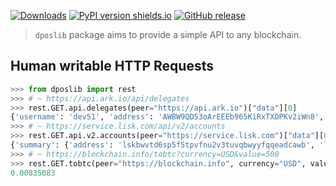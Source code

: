 [![Downloads](https://pepy.tech/badge/dposlib/week)](https://pepy.tech/project/dposlib)
[![PyPI version shields.io](https://img.shields.io/pypi/v/dposlib.svg)](https://pypi.python.org/pypi/dposlib)
[![GitHub release](https://img.shields.io/github/tag/Moustikitos/dpos.svg)](https://GitHub.com/Moustikitos/dpos/tags)

> `dposlib` package aims to provide a simple API to any blockchain.

## Human writable HTTP Requests

```python
>>> from dposlib import rest
>>> # ~ https://api.ark.io/api/delegates
>>> rest.GET.api.delegates(peer="https://api.ark.io")["data"][0]
{'username': 'dev51', 'address': 'AWBW9QD53oArEEEb965KiRxTXDPKv2iWn8', 'publicKey': '020cafa960cd435d271f4207f1a89900de32ba678a0fbb05455f82cbaf22bce3a5', 'votes': '357110265571266', 'rank': 1, 'isResigned': False, 'blocks': {'produced': 98085, 'last': {'id': 'cca9b41abe637efebe22c49f944f84e92734ee17d6cca457200cb2a37dfef17d', 'height': 18229073, 'timestamp': {'epoch': 147083032, 'unix': 1637184232, 'human': '2021-11-17T21:23:52.000Z'}}}, 'production': {'approval': 2.86}, 'forged': {'fees': '49196332406', 'rewards': '19617000000000', 'total': '19666196332406'}}
>>> # ~ https://service.lisk.com/api/v2/accounts
>>> rest.GET.api.v2.accounts(peer="https://service.lisk.com")["data"][0]
{'summary': {'address': 'lskbwvtd6sp5f5tpvfnu2v3tuvqbwyyfqqeadcawb', 'legacyAddress': '3645487307206542645L', 'balance': '1893122255345680', 'username': '', 'publicKey': '454a1a25a1b603d56a9e924f68238617be00042519fa9ec16f660bc6a13baa78', 'isMigrated': True, 'isDelegate': False, 'isMultisignature': False}, 'knowledge': {'owner': 'Binance', 'description': 'Cold Wallet'}, 'token': {'balance': '1893122255345680'}, 'sequence': {'nonce': '0'}, 'keys': {'numberOfSignatures': 0, 'mandatoryKeys': [], 'optionalKeys': []}, 'dpos': {'delegate': {'username': '', 'consecutiveMissedBlocks': 0, 'lastForgedHeight': 16270293, 'isBanned': False, 'totalVotesReceived': '0'}}}
>>> # ~ https://blockchain.info/tobtc?currency=USD&value=500
>>> rest.GET.tobtc(peer="https://blockchain.info", currency="USD", value="500")
0.00835083
```
